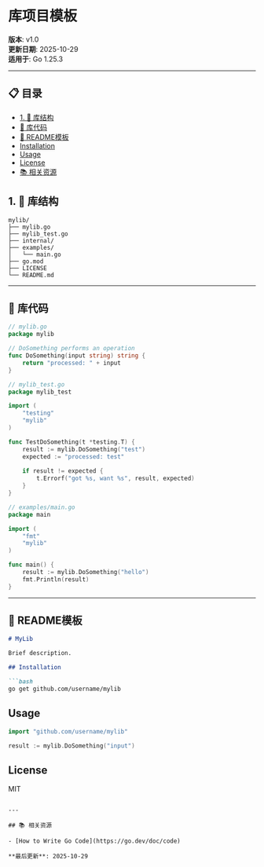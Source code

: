 ﻿# 库项目模板

**版本**: v1.0  
**更新日期**: 2025-10-29  
**适用于**: Go 1.25.3

---

## 📋 目录

- [1. 📖 库结构](#1-库结构)
- [🎯 库代码](#库代码)
- [📝 README模板](#readme模板)
- [Installation](#installation)
- [Usage](#usage)
- [License](#license)
- [📚 相关资源](#相关资源)

## 1. 📖 库结构

```
mylib/
├── mylib.go
├── mylib_test.go
├── internal/
├── examples/
│   └── main.go
├── go.mod
├── LICENSE
└── README.md
```

---

## 🎯 库代码

```go
// mylib.go
package mylib

// DoSomething performs an operation
func DoSomething(input string) string {
    return "processed: " + input
}

// mylib_test.go
package mylib_test

import (
    "testing"
    "mylib"
)

func TestDoSomething(t *testing.T) {
    result := mylib.DoSomething("test")
    expected := "processed: test"
    
    if result != expected {
        t.Errorf("got %s, want %s", result, expected)
    }
}

// examples/main.go
package main

import (
    "fmt"
    "mylib"
)

func main() {
    result := mylib.DoSomething("hello")
    fmt.Println(result)
}
```

---

## 📝 README模板

```markdown
# MyLib

Brief description.

## Installation

```bash
go get github.com/username/mylib
```

## Usage

```go
import "github.com/username/mylib"

result := mylib.DoSomething("input")
```

## License

MIT
```

---

## 📚 相关资源

- [How to Write Go Code](https://go.dev/doc/code)

**最后更新**: 2025-10-29
